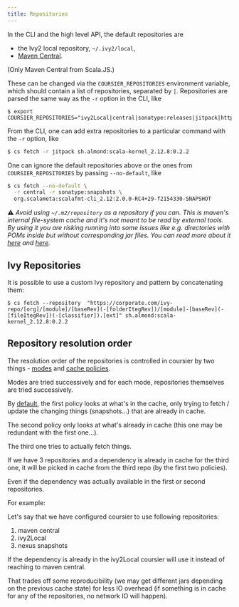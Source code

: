 ```yaml
---
title: Repositories
---
```


In the CLI and the high level API, the default repositories are
- the Ivy2 local repository, `~/.ivy2/local`,
- [Maven Central](https://repo1.maven.org/maven2).

(Only Maven Central from Scala.JS.)

These can be changed via the `COURSIER_REPOSITORIES` environment variable,
which should contain a list of repositories, separated by `|`. Repositories
are parsed the same way as the `-r` option in the CLI, like
```
$ export COURSIER_REPOSITORIES="ivy2Local|central|sonatype:releases|jitpack|https://corporate.com/repo"
```

From the CLI, one can add extra repositories to a particular command with the
`-r` option, like
```bash
$ cs fetch -r jitpack sh.almond:scala-kernel_2.12.8:0.2.2
```

One can ignore the default repositories above or the ones from
`COURSIER_REPOSITORIES` by passing `--no-default`, like
```bash
$ cs fetch --no-default \
  -r central -r sonatype:snapshots \
  org.scalameta:scalafmt-cli_2.12:2.0.0-RC4+29-f2154330-SNAPSHOT
```

⚠️ _Avoid using `~/.m2/repository` as a repository if you can. This is maven's internal file-system cache and it's not meant to be read by external tools.
By using it you are risking running into some issues like e.g. directories with POMs inside but without corresponding jar files.
You can read more about it [here](https://github.com/ghostbuster91/demos/tree/coursier-not-found) and [here](https://github.com/coursier/coursier/issues/1832#issuecomment-1357764540)._ 

## Ivy Repositories

It is possible to use a custom Ivy repository and pattern by concatenating them:

```
$ cs fetch --repository  "https://corporate.com/ivy-repo/[org]/[module]/[baseRev](-[folderItegRev])/[module]-[baseRev](-[fileItegRev])(-[classifier]).[ext]" sh.almond:scala-kernel_2.12.8:0.2.2
```

## Repository resolution order

The resolution order of the repositories is controlled in coursier by two things - [modes](https://github.com/coursier/coursier/blob/595f7d7d48c0c38bded88531d1fe1cdeb3ccc07c/cli/src/main/scala-2.12/coursier/cli/options/CommonOptions.scala#L13) and [cache policies](https://github.com/coursier/coursier/blob/595f7d7d48c0c38bded88531d1fe1cdeb3ccc07c/cache/jvm/src/main/scala/coursier/CachePolicy.scala).

Modes are tried successively and for each mode, repositories themselves are tried successively.

By [default](https://github.com/coursier/coursier/blob/595f7d7d48c0c38bded88531d1fe1cdeb3ccc07c/cache/jvm/src/main/scala/coursier/CachePolicy.scala#L68), 
the first policy looks at what's in the cache, only trying to fetch / update the changing things (snapshots…) that are already in cache. 

The second policy only looks at what's already in cache (this one may be redundant with the first one…). 

The third one tries to actually fetch things.

If we have 3 repositories and a dependency is already in cache for the third one, it will be picked in cache from the third repo (by the first two policies). 

Even if the dependency was actually available in the first or second repositories.

For example:

Let's say that we have configured coursier to use following repositories:
1. maven central
2. ivy2Local
3. nexus snapshots

If the dependency is already in the ivy2Local coursier will use it instead of reaching to maven central. 

That trades off some reproducibility (we may get different jars depending on the previous cache state) for less IO overhead (if something is in cache for any of the repositories, no network IO will happen).


